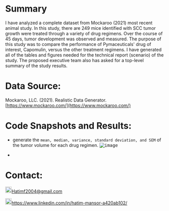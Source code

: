 # Summary
I have analyzed a complete dataset from Mockaroo (2021) most recent animal study. In this study, there are 249 mice identified with SCC tumor growth were treated through a variety of drug regimens. Over the course of 45 days, tumor development was observed and measured. The purpose of this study was to compare the performance of Pymaceuticals' drug of interest, Capomulin, versus the other treatment regimens. I have generated all of the tables and figures needed for the technical report (scenario) of the study. The proposed executive team also has asked for a top-level summary of the study results.


# Data Source:
Mockaroo, LLC. (2021). Realistic Data Generator. [https://www.mockaroo.com/](https://www.mockaroo.com/)


# Code Snapshots and Results:
  * generate the `mean, median, variance, standard deviation, and SEM` of the tumor volume for each drug regimen.
  <kbd>![image](https://user-images.githubusercontent.com/24882457/169530329-a908d613-3af7-4dd8-9573-bfb0064a8b66.png)</kbd>

  * 




# Contact:
<img src="https://user-images.githubusercontent.com/24882457/168723224-ecbdb402-be01-453d-9cb5-282424f7418a.png" width="20" height="20" title=" Hatims email"><Hatimf2004@gmail.com>

<img src="https://user-images.githubusercontent.com/24882457/168716629-b90f784a-534f-418c-89fd-28e91c4830fa.png" width="20" height="20" title="Linkedin Profile"><https://www.linkedin.com/in/hatim-mansor-a420ab102/>
